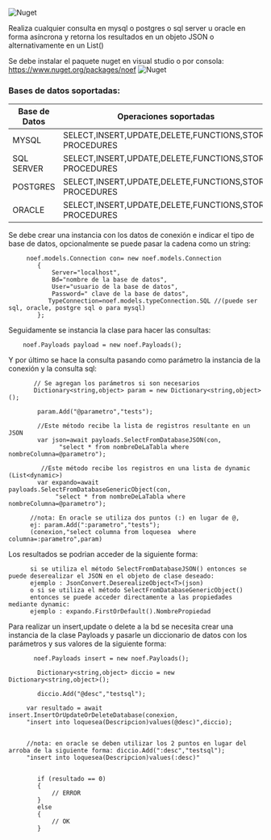 ![Nuget](https://img.shields.io/nuget/v/noef?label=Richard%20V%C3%ADquez)

Realiza cualquier consulta  en mysql o postgres o sql server u oracle en forma asíncrona y retorna los resultados en un objeto JSON o alternativamente en un List<dynamic>()


Se debe instalar el paquete nuget en visual studio o por consola: https://www.nuget.org/packages/noef  ![Nuget](https://img.shields.io/nuget/v/noef?label=Richard%20V%C3%ADquez)

### Bases de datos soportadas:

|Base de Datos|Operaciones soportadas|
| ------------------- | ------------------- |
|MYSQL|SELECT,INSERT,UPDATE,DELETE,FUNCTIONS,STORE PROCEDURES|
|SQL SERVER|SELECT,INSERT,UPDATE,DELETE,FUNCTIONS,STORE PROCEDURES|
|POSTGRES|SELECT,INSERT,UPDATE,DELETE,FUNCTIONS,STORE PROCEDURES|
|ORACLE|SELECT,INSERT,UPDATE,DELETE,FUNCTIONS,STORE PROCEDURES|


Se debe crear una instancia con los datos de conexión e indicar el tipo de base de datos, opcionalmente se puede pasar la cadena como un string:
  
         noef.models.Connection con= new noef.models.Connection
            {
                Server="localhost",
                Bd="nombre de la base de datos",
                User="usuario de la base de datos",
                Password=" clave de la base de datos",
               TypeConnection=noef.models.typeConnection.SQL //(puede ser sql, oracle, postgre sql o para mysql)
            };

      
 Seguidamente se instancia la clase para hacer las consultas:
 
        noef.Payloads payload = new noef.Payloads();
        
        
Y por último se hace la consulta pasando como parámetro la instancia de la conexión y la consulta sql:

           // Se agregan los parámetros si son necesarios
           Dictionary<string,object> param = new Dictionary<string,object>();

            param.Add("@parametro","tests");
            
            //Este método recibe la lista de registros resultante en un JSON
            var json=await payloads.SelectFromDatabaseJSON(con,
                  "select * from nombreDeLaTabla where nombreColumna=@parametro");
             
             //Este método recibe los registros en una lista de dynamic (List<dynamic>)
            var expando=await payloads.SelectFromDatabaseGenericObject(con, 
                 "select * from nombreDeLaTabla where nombreColumna=@parametro");
            
          //nota: En oracle se utiliza dos puntos (:) en lugar de @, 
          ej: param.Add(":parametro","tests");
          (conexion,"select columna from loquesea  where         columna=:parametro",param)
   
Los resultados se podrian acceder de la siguiente forma:

          si se utiliza el método SelectFromDatabaseJSON() entonces se puede deserealizar el JSON en el objeto de clase deseado:
          ejemplo : JsonConvert.DeserealizeObject<T>(json)
          o si se utiliza el método SelectFromDatabaseGenericObject() 
          entonces se puede acceder directamente a las propiedades mediante dynamic:
          ejemplo : expando.FirstOrDefault().NombrePropiedad
          
Para realizar un insert,update o delete a la bd se necesita crear una instancia de la clase Payloads y pasarle un diccionario de datos con los parámetros y sus valores de la siguiente forma:


           noef.Payloads insert = new noef.Payloads();

            Dictionary<string,object> diccio = new Dictionary<string,object>();

            diccio.Add("@desc","testsql");

         var resultado = await insert.InsertOrUpdateOrDeleteDatabase(conexion,
         "insert into loquesea(Descripcion)values(@desc)",diccio);
         
         
         //nota: en oracle se deben utilizar los 2 puntos en lugar del arroba de la siguiente forma: diccio.Add(":desc","testsql");
         "insert into loquesea(Descripcion)values(:desc)"
                  

            if (resultado == 0)
            {
                // ERROR
            }
            else
            {
                // OK
            }
          
          
          
     
          
       
